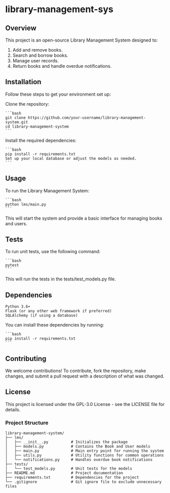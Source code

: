 # library-management-sys

## Overview
This project is an open-source Library Management System designed to:
1. Add and remove books.
2. Search and borrow books.
3. Manage user records.
4. Return books and handle overdue notifications.

## Installation
Follow these steps to get your environment set up:

Clone the repository:

    ```bash
    git clone https://github.com/your-username/library-management-system.git
    cd library-management-system
    ```

Install the required dependencies:

    ```bash
    pip install -r requirements.txt
    Set up your local database or adjust the models as needed.
    ```

## Usage
To run the Library Management System:

    ```bash
    python lms/main.py
    ```
This will start the system and provide a basic interface for managing books and users.

## Tests
To run unit tests, use the following command:

    ```bash
    pytest
    ```
This will run the tests in the tests/test_models.py file.

## Dependencies

    Python 3.6+
    Flask (or any other web framework if preferred)
    SQLAlchemy (if using a database)
You can install these dependencies by running:

    ```bash
    pip install -r requirements.txt
    ```

## Contributing
We welcome contributions! To contribute, fork the repository, make changes, and submit a pull request with a description of what was changed.

## License
This project is licensed under the GPL-3.0 License - see the LICENSE file for details.

### Project Structure

```plaintext
library-management-system/
├── lms/
│   ├── __init__.py          # Initializes the package
│   ├── models.py            # Contains the Book and User models
│   ├── main.py              # Main entry point for running the system
│   ├── utils.py             # Utility functions for common operations
│   └── notifications.py     # Handles overdue book notifications
├── tests/
│   └── test_models.py       # Unit tests for the models
├── README.md                # Project documentation
├── requirements.txt         # Dependencies for the project
└── .gitignore               # Git ignore file to exclude unnecessary files